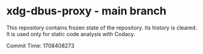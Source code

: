# xdg-dbus-proxy - main branch

This repository contains frozen state of the repository.
Its history is cleared. It is used only for static code
analysis with Codacy.

Commit Time: 1708408273